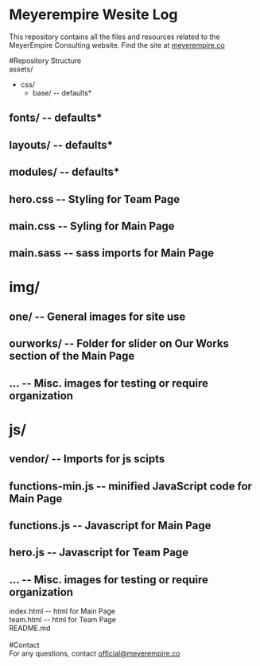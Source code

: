 # Meyerempire Wesite Log
This repository contains all the files and resources related to the MeyerEmpire Consulting website.
Find the site at [meyerempire.co](https://meyerempire.co)

#Repository Structure <br />
assets/ <br />
- css/ <br />
    - base/ -- defaults* <br />
## fonts/ -- defaults* <br />
## layouts/ -- defaults* <br />
## modules/ -- defaults* <br />
## hero.css -- Styling for Team Page <br />
## main.css -- Syling for Main Page <br />
## main.sass -- sass imports for Main Page <br />
# img/ <br />
## one/ -- General images for site use <br />
## ourworks/ -- Folder for slider on Our Works section of the Main Page <br />
## ... -- Misc. images for testing or require organization  <br />
# js/ <br />
## vendor/ -- Imports for js scipts <br />
## functions-min.js -- minified JavaScript code for Main Page <br />
## functions.js -- Javascript for Main Page <br />
## hero.js -- Javascript for Team Page <br />
## ... -- Misc. images for testing or require organization  <br />
index.html -- html for Main Page <br />
team.html -- html for Team Page <br />
README.md  <br />
 <br />
#Contact <br />
For any questions, contact official@meyerempire.co  <br />
